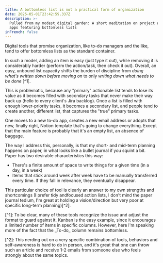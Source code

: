 ```yaml
---
title: A bottomless list is not a practical form of organization
date: 2025-05-01T23:42:59.337Z
description: >-
  Pulled from my modest digital garden: A short meditation on project and to-do
  apps featuring bottomless lists
inFrench: false
---
```


Digital tools that promise organization, like to-do managers and the like, tend to offer bottomless lists as the standard container.

In such a model, adding an item is easy (just type it out), while removing it is considerably harder (perform the action/task, then check it out). Overall, an easy, unbound list capacity shifts the burden of discipline from *doing what's written down before moving on* to only *writing down what needs to be done* \[^1].

This is problematic, because any "primary" actionable list tends to lose its value as it becomes filled with secondary tasks that never make their way back up (hello to every client's Jira backlog). Once a list is filled with enough lower-priority tasks, it becomes a secondary list, and people tend to create another, different list, that captures the "true" primary tasks.

One moves to a new to-do app, creates a new email address or adopts that new, finally right, Notion template that's going to change everything. Except that the main feature is probably that it's an empty list, an absence of baggage.

The way I address this, personally, is that my short- and mid-term planning happens on paper, in what looks like a bullet journal if you squint a bit. Paper has two desirable characteristics this way:

* There's a finite amount of space to write things for a given time (in a day, in a week)
* Items that stick around week after week have to be manually transferred every time. If they fall in relevance, they eventually disappear.

This particular choice of tool is clearly an answer to my own strengths and shortcomings (I prefer tidy andfocused action lists, I don't mind the paper journal tedium, I'm great at holding a vision/direction but very poor at specific long-term planning)\[^2].

\[^1]: To be clear, many of these tools recognize the issue and adjust the format to guard against it. Kanban is the easy example, since it encourages a limited number of items in specific columns. However, here I'm speaking more of the fact that the \_To-do\_ column remains bottomless.

\[^2]: This nerding out on a very specific combination of tools, behaviors and self-awareness is hard to do in person, and it's great that one can throw such an article and receive 1-2 emails from someone else who feels strongly about the same topics.
